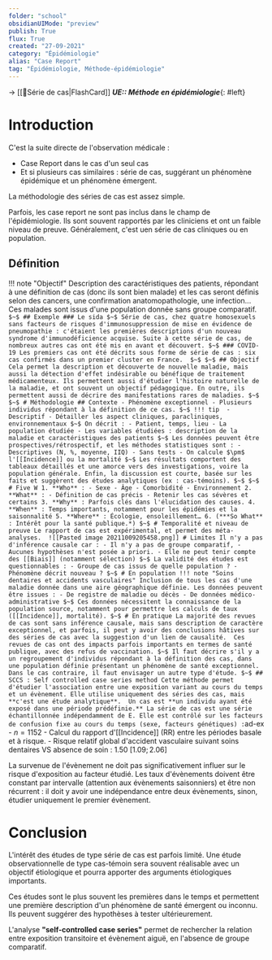 ```yaml
---
folder: "school"
obsidianUIMode: "preview"
publish: True
flux: True
created: "27-09-2021"
category: "Épidémiologie"
alias: "Case Report"
tag: "Épidémiologie, Méthode-épidémiologie"
---
```

→ [[🧰Série de cas|FlashCard]]
***UE:: Méthode en épidémiologie***{: #left}  
# Introduction
C'est la suite directe de l'observation médicale : 
- Case Report dans le cas d'un seul cas
- Et si plusieurs cas similaires : série de cas, suggérant un phénomène épidémique et un phénomène émergent.

La méthodologie des séries de cas est assez simple. 

Parfois, les case report ne sont pas inclus dans le champ de l'épidémiologie. Ils sont souvent rapportés par les cliniciens et ont un faible niveau de preuve. Généralement, c'est uen série de cas cliniques ou en population. 

## Définition
!!! note "Objectif"
	Description des caractéristiques des patients, répondant à une définition de cas (donc ils sont bien malade) et les cas seront définis selon des cancers, une confirmation anatomopathologie, une infection... Ces malades sont issus d'une population donnée sans groupe comparatif.
	``` 
	$~$
	## Exemple
	### Le sida
	$~$
	Série de cas, chez quatre homosexuels sans facteurs de risques d'immunosuppression de mise en évidence de pneumopathie : c'étaient les premières descriptions d'un nouveau syndrome d'immunodéficience acquise. Suite à cette série de cas, de nombreux autres cas ont été mis en avant et découvert.
	$~$
	### COVID-19
	Les premiers cas ont été décrits sous forme de série de cas : six cas confirmés dans un premier cluster en France. 
	$~$
	$~$
	## Objectif
	Cela permet la description et découverte de nouvelle maladie, mais aussi la détection d'effet indésirable ou bénéfique de traitement médicamenteux. Ils permettent aussi d'étudier l'histoire naturelle de la maladie, et ont souvent un objectif pédagogique. En outre, ils permettent aussi de décrire des manifestations rares de maladies.
	$~$
	$~$
	# Méthodologie
	## Contexte
	- Phénomène exceptionnel
	- Plusieurs individus répondant à la définition de ce cas.
	$~$
!!! tip 
			- Descriptif
		- Détailler les aspect cliniques, paracliniques, environnementaux
		$~$
	On décrit :
	- Patient, temps, lieu
	- La population étudiée
	- Les variables étudiées : description de la maladie et caractéristiques des patients
	$~$
	Les données peuvent être prospectives/rétrospectif, et les méthodes statistiques sont :
	- Descriptives (N, %, moyenne, IIQ)
	- Sans tests
	- On calcule $\pm$ l'[[Incidence]] ou la mortalité
	$~$
	Les résultats comportent des tableaux détaillés et une amorce vers des investigations, voire la population générale.
	Enfin, la discussion est courte, basée sur les faits et suggèrent des études analytiques (ex : cas-témoins).
	$~$
	$~$
	# Five W
	1. **Who** :
		- Sexe
		- Âge
		- Comorbidité
		- Environnement
	2. **What** :
	- Définition de cas précis
	- Retenir les cas sévères et certains
	3. **Why** : Parfois clés dans l'élucidation des causes.
	4. **When** : Temps importants, notamment pour les épidémies et la saisonnalité
	5. **Where** : Écologie, ensoleillement…
	6. (***So What** : Intérêt pour la santé publique.*)
	$~$
	# Temporalité et niveau de preuve
	Le rapport de cas est expérimental, et permet des méta-analyses. 
	![[Pasted image 20211009205458.png]]
	# Limites
	Il n'y a pas d'inférence causale car :
	- Il n'y a pas de groupe comparatif,
	- Aucunes hypothèses n'est posée a priori.
	- Elle ne peut tenir compte des [[Biais]] (notamment sélection)
	$~$
	La validité des études est questionnables :
	- Groupe de cas issus de quelle population ?
	- Phénomène décrit nouveau ?
	$~$
	# En population
!!! note "Soins dentaires et accidents vasculaires"
		Inclusion de tous les cas d'une maladie donnée dans une aire géographique définie.
		Les données peuvent être issues :
	- De registre de maladie ou décès
	- De données médico-administrative
	$~$
	Ces données nécessitent la connaissance de la population source, notamment pour permettre les calculs de taux ([[Incidence]], mortalité).
	$~$
	# En pratique
	La majorité des revues de cas sont sans inférence causale, mais sans description de caractère exceptionnel, et parfois, il peut y avoir des conclusions hâtives sur des séries de cas avec la suggestion d'un lien de causalité. 
	Ces revues de cas ont des impacts parfois importants en termes de santé publique, avec des refus de vaccination.
	$~$
	Il faut décrire s'il y a un regroupement d'individus répondant à la définition des cas, dans une population définie présentant un phénomène de santé exceptionnel. Dans le cas contraire, il faut envisager un autre type d'étude.
	$~$
	## SCCS : Self controlled case series method
	Cette méthode permet d'étudier l'association entre une exposition variant au cours du temps et un évènement. Elle utilise uniquement des séries des cas, mais **c'est une étude analytique**. 
	Un cas est **un individu ayant été exposé dans une période prédéfinie.** La série de cas est une série échantillonnée indépendamment de E.
	Elle est contrôlé sur les facteurs de confusion fixe au cours du temps (sexe, facteurs génétiques) :
	```ad-ex
	- $n = 1 152$
	- Calcul du rapport d'[[Incidence]] (RR) entre les périodes basale et à risque.
	- Risque relatif global d'accident vasculaire suivant soins dentaires VS absence de soin : 1.50 $[1.09 ; 2.06]$

La survenue de l'évènement ne doit pas significativement influer sur le risque d'exposition au facteur étudié. Les taux d'évènements doivent être constant par intervalle (attention aux évènements saisonniers) et être non récurrent : il doit y avoir une indépendance entre deux évènements, sinon, étudier uniquement le premier évènement.

# Conclusion
L'intérêt des études de type série de cas est parfois limité. Une étude observationnelle de type cas-témoin sera souvent réalisable avec un objectif étiologique et pourra apporter des arguments étiologiques importants.

Ces études sont le plus souvent les premières dans le temps et permettent une première description d'un phénomène de santé émergent ou inconnu. Ils peuvent suggérer des hypothèses à tester ultérieurement. 

L'analyse **"self-controlled case series"** permet de rechercher la relation entre exposition transitoire et évènement aiguë, en l'absence de groupe comparatif.